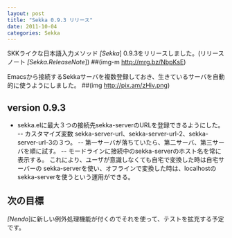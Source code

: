 ```yaml
---
layout: post
title: "Sekka 0.9.3 リリース"
date: 2011-10-04
categories: Sekka
---
```

SKKライクな日本語入力メソッド *[Sekka*] 0.9.3をリリースしました。(リリースノート *[Sekka.ReleaseNote*])
 ##(img-m http://mrg.bz/NbpKsE)

Emacsから接続するSekkaサーバを複数登録しておき、生きているサーバを自動的に使うようにしました。
 ##(img http://pix.am/zHiv.png)

## version 0.9.3
- sekka.elに最大３つの接続先sekka-serverのURLを登録できるようにした。
-- カスタマイズ変数 sekka-server-url、sekka-server-url-2、sekka-server-url-3の３つ。
-- 第一サーバが落ちていたら、第二サーバ、第三サーバを順に試す。
-- モードラインに接続中のsekka-serverのホスト名を常に表示する。
  これにより、ユーザが意識しなくても自宅で変換した時は自宅サーバーの
  sekka-serverを使い、オフラインで変換した時は、localhostの
  sekka-serverを使うという運用ができる。

## 次の目標
*[Nendo*]に新しい例外処理機能が付くのでそれを使って、テストを拡充する予定です。
